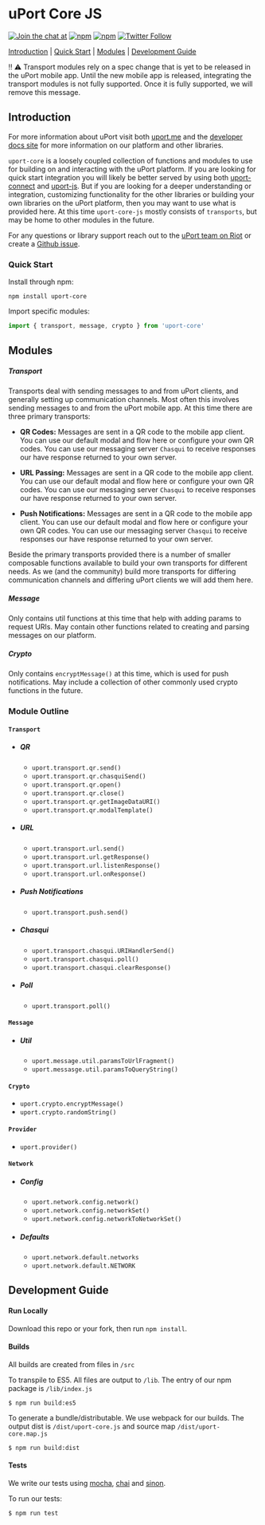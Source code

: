 # uPort Core JS

[![Join the chat at](https://img.shields.io/badge/Riot-Join%20chat-green.svg)](https://chat.uport.me/#/login)
[![npm](https://img.shields.io/npm/dt/uport-core.svg)](https://www.npmjs.com/package/uport-core)
[![npm](https://img.shields.io/npm/v/uport-core.svg)](https://www.npmjs.com/package/uport-core)
[![Twitter Follow](https://img.shields.io/twitter/follow/uport_me.svg?style=social&label=Follow)](https://twitter.com/uport_me)

[Introduction](#introduction) | [Quick Start](#quick-start) | [Modules](#modules) | [Development Guide](#development-guide)

:bangbang: :warning: Transport modules rely on a spec change that is yet to be released in the uPort mobile app. Until the new mobile app is released, integrating the transport modules is not fully supported. Once it is fully supported, we will remove this message.

## <a name="introduction"></a> Introduction

For more information about uPort visit both [uport.me](https://www.uport.me) and the [developer docs site](http://developer.uport.me) for more information on our platform and other libraries.

`uport-core` is a loosely coupled collection of functions and modules to use for building on and interacting with the uPort platform. If you are looking for quick start integration you will likely be better served by using both [uport-connect](https://github.com/uport-project/uport-connect) and [uport-js](https://github.com/uport-project/uport-js). But if you are looking for a deeper understanding or integration, customizing functionality for the other libraries or building your own libraries on the uPort platform, then you may want to use what is provided here. At this time `uport-core-js` mostly consists of `transports`, but may be home to other modules in the future.

For any questions or library support reach out to the [uPort team on Riot](https://chat.uport.me/#/login) or create a [Github issue](https://github.com/uport-project/uport-core-js/issues).

### <a name="quick-start"></a> Quick Start

Install through npm:

```shell
npm install uport-core
```
Import specific modules:

```javascript
import { transport, message, crypto } from 'uport-core'
```

## <a name="modules"></a> Modules

##### Transport

Transports deal with sending messages to and from uPort clients, and generally setting up communication channels. Most often this involves sending messages to and from the uPort mobile app. At this time there are three primary transports:

- **QR Codes:** Messages are sent in a QR code to the mobile app client. You can use our default modal and flow here or configure your own QR codes. You can use our messaging server `Chasqui` to receive responses our have response returned to your own server.

- **URL Passing:** Messages are sent in a QR code to the mobile app client. You can use our default modal and flow here or configure your own QR codes. You can use our messaging server `Chasqui` to receive responses our have response returned to your own server.

- **Push Notifications:** Messages are sent in a QR code to the mobile app client. You can use our default modal and flow here or configure your own QR codes. You can use our messaging server `Chasqui` to receive responses our have response returned to your own server.

Beside the primary transports provided there is a number of smaller composable functions available to build your own transports for different needs. As we (and the community) build more transports for differing communication channels and differing uPort clients we will add them here.

##### Message

Only contains util functions at this time that help with adding params to request URIs. May contain other functions related to creating and parsing messages on our platform.

##### Crypto

Only contains `encryptMessage()` at this time, which is used for push notifications. May include a collection of other commonly used crypto functions in the future.

### Module Outline

#### `Transport`

- ##### QR

    - `uport.transport.qr.send()`
    - `uport.transport.qr.chasquiSend()`
    - `uport.transport.qr.open()`
    - `uport.transport.qr.close()`
    - `uport.transport.qr.getImageDataURI()`
    - `uport.transport.qr.modalTemplate()`

- ##### URL

    - `uport.transport.url.send()`
    - `uport.transport.url.getResponse()`
    - `uport.transport.url.listenResponse()`
    - `uport.transport.url.onResponse()`

- ##### Push Notifications

    - `uport.transport.push.send()`

- ##### Chasqui

    - `uport.transport.chasqui.URIHandlerSend()`
    - `uport.transport.chasqui.poll()`
    - `uport.transport.chasqui.clearResponse()`

- ##### Poll

    - `uport.transport.poll()`

#### `Message`

  - ##### Util

    - `uport.message.util.paramsToUrlFragment()`
    - `uport.messasge.util.paramsToQueryString()`

#### `Crypto`

  - `uport.crypto.encryptMessage()`
  - `uport.crypto.randomString()`

#### `Provider`

  - `uport.provider()`

#### `Network`

  - ##### Config

    - `uport.network.config.network()`
    - `uport.network.config.networkSet()`
    - `uport.network.config.networkToNetworkSet()`

  - ##### Defaults

    - `uport.network.default.networks`
    - `uport.network.default.NETWORK`

## <a name="development-guide"></a> Development Guide

#### Run Locally

Download this repo or your fork, then run `npm install`.

#### <a name="build"></a> Builds

All builds are created from files in `/src`

To transpile to ES5. All files are output to `/lib`. The entry of our npm package is `/lib/index.js`

```shell
$ npm run build:es5
```

To generate a bundle/distributable. We use webpack for our builds. The output dist is `/dist/uport-core.js` and source map `/dist/uport-core.map.js`

```shell
$ npm run build:dist
```

#### <a name="test"></a> Tests

We write our tests using [mocha](http://mochajs.org), [chai](http://chaijs.com) and [sinon](http://sinonjs.org).

To run our tests:

```shell
$ npm run test
```
